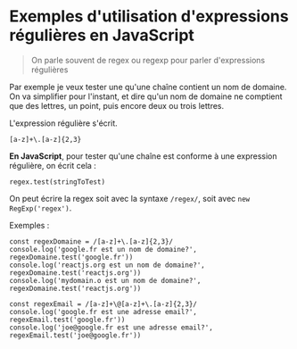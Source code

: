 # Exemples d'utilisation d'expressions régulières en JavaScript

> On parle souvent de regex ou regexp pour parler d'expressions régulières

Par exemple je veux tester une qu'une chaîne contient un nom de domaine.
On va simplifier pour l'instant, et dire qu'un nom de domaine ne comptient que des lettres, un point, puis encore deux ou trois lettres.

L'expression régulière s'écrit.

    [a-z]+\.[a-z]{2,3}

**En JavaScript**, pour tester qu'une chaîne est conforme à une expression régulière, on écrit cela :

    regex.test(stringToTest)

On peut écrire la regex soit avec la syntaxe `/regex/`, soit avec `new RegExp('regex')`.

Exemples :

    const regexDomaine = /[a-z]+\.[a-z]{2,3}/
    console.log('google.fr est un nom de domaine?', regexDomaine.test('google.fr'))
    console.log('reactjs.org est un nom de domaine?', regexDomaine.test('reactjs.org'))
    console.log('mydomain.o est un nom de domaine?', regexDomaine.test('reactjs.org'))

    const regexEmail = /[a-z]+\@[a-z]+\.[a-z]{2,3}/
    console.log('google.fr est une adresse email?', regexEmail.test('google.fr'))
    console.log('joe@google.fr est une adresse email?', regexEmail.test('joe@google.fr'))
